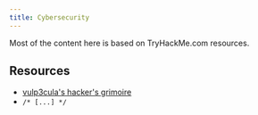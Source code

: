 ```yaml
---
title: Cybersecurity
---
```


Most of the content here is based on TryHackMe.com resources.

## Resources
- [vulp3cula's hacker's grimoire](https://vulp3cula.gitbook.io/hackers-grimoire/)
- `/* [...] */`
